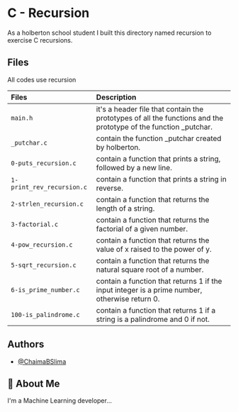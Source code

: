 # C - Recursion

As a holberton school student I built this directory named recursion to exercise C recursions.

## Files
 All codes use recursion

| Files |  Description                |
| :-------- |  :------------------------- |
| `main.h` | it's a header file that contain the prototypes of all the functions and the prototype of the function _putchar.|
| `_putchar.c`| contain the function _putchar created by holberton. |
|  `0-puts_recursion.c` |contain a function that prints a string, followed by a new line. |
| `1-print_rev_recursion.c` | contain a function that prints a string in reverse. |
| `2-strlen_recursion.c` | contain  a function that returns the length of a string. |
|`3-factorial.c` |contain a function that returns the factorial of a given number.|
| `4-pow_recursion.c` | contain a function that returns the value of x raised to the power of y.|
| `5-sqrt_recursion.c` |contain a function that returns the natural square root of a number. |
| `6-is_prime_number.c` | contain a function that returns 1 if the input integer is a prime number, otherwise return 0.|
| `100-is_palindrome.c` | contain a function that returns 1 if a string is a palindrome and 0 if not.|

## Authors

- [@ChaimaBSlima](https://github.com/ChaimaBSlima)


## 🚀 About Me
I'm a Machine Learning developer...

